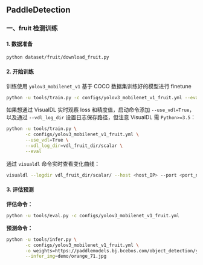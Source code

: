 ## PaddleDetection


### 一、fruit 检测训练

#### 1. 数据准备
```bash
python dataset/fruit/download_fruit.py
```

#### 2. 开始训练

训练使用 `yolov3_mobilenet_v1` 基于 COCO 数据集训练好的模型进行 finetune
```bash
python -u tools/train.py -c configs/yolov3_mobilenet_v1_fruit.yml --eval
```

如果想通过 VisualDL 实时观察 loss 和精度值，启动命令添加 `--use_vdl=True`，以及通过 `--vdl_log_dir` 设置日志保存路径，但注意 VisualDL 需 `Python>=3.5`：
```bash
python -u tools/train.py \
       -c configs/yolov3_mobilenet_v1_fruit.yml \
       --use_vdl=True \
       --vdl_log_dir=vdl_fruit_dir/scalar \
       --eval
```

通过 `visualdl` 命令实时查看变化曲线：
```bash
visualdl --logdir vdl_fruit_dir/scalar/ --host <host_IP> --port <port_num>
```

#### 3. 评估预测

**评估命令：**
```bash
python -u tools/eval.py -c configs/yolov3_mobilenet_v1_fruit.yml
```

**预测命令：**
```bash
python -u tools/infer.py \
       -c configs/yolov3_mobilenet_v1_fruit.yml \
       -o weights=https://paddlemodels.bj.bcebos.com/object_detection/yolov3_mobilenet_v1_fruit.tar \
       --infer_img=demo/orange_71.jpg
```